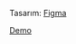 Tasarım: [Figma](https://www.figma.com/file/PSvDpLGxUhmJC6kLgcfCRC/Foodies--Organic-%26-Food-Store-Landing-Page-(Community)?node-id=8%3A2)

[Demo](https://hysterical-muscle.surge.sh/)